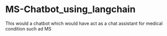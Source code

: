 # MS-Chatbot_using_langchain
This would a chatbot which would have act as a chat assistant for medical condition such ad MS
